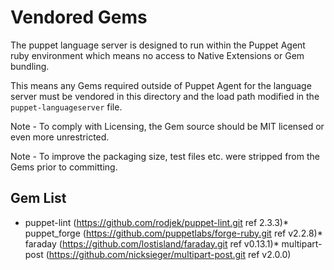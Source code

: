 # Vendored Gems

The puppet language server is designed to run within the Puppet Agent ruby environment which means no access to Native Extensions or Gem bundling.

This means any Gems required outside of Puppet Agent for the language server must be vendored in this directory and the load path modified in the `puppet-languageserver` file.

Note - To comply with Licensing, the Gem source should be MIT licensed or even more unrestricted.

Note - To improve the packaging size, test files etc. were stripped from the Gems prior to committing.

Gem List
--------

* puppet-lint (https://github.com/rodjek/puppet-lint.git ref 2.3.3)* puppet_forge (https://github.com/puppetlabs/forge-ruby.git ref v2.2.8)* faraday (https://github.com/lostisland/faraday.git ref v0.13.1)* multipart-post (https://github.com/nicksieger/multipart-post.git ref v2.0.0)

